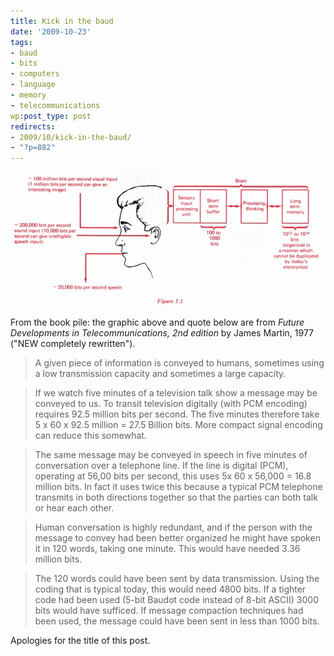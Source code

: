 ```yaml
---
title: Kick in the baud
date: '2009-10-23'
tags:
- baud
- bits
- computers
- language
- memory
- telecommunications
wp:post_type: post
redirects:
- 2009/10/kick-in-the-baud/
- "?p=882"
---
```


[ ![human channels](2009-10-23-Kick-in-the-baud/human-channels-500x215.jpg "human channels") ](2009-10-23-Kick-in-the-baud/human-channels.jpg)

From the book pile: the graphic above and quote below are from _Future Developments in Telecommunications, 2nd edition_ by James Martin, 1977 ("NEW completely rewritten").

> A given piece of information is conveyed to humans, sometimes using a low transmission capacity and sometimes a large capacity.

>

> If we watch five minutes of a television talk show a message may be conveyed to us. To transit television digitally (with PCM encoding) requires 92.5 million bits per second. The five minutes therefore take 5 x 60 x 92.5 million = 27.5 Billion bits. More compact signal encoding can reduce this somewhat.

>

> The same message may be conveyed in speech in five minutes of conversation over a telephone line. If the line is digital (PCM), operating at 56,00 bits per second, this uses 5x 60 x 56,000 = 16.8 million bits. In fact it uses twice this because a typical PCM telephone transmits in both directions together so that the parties can both talk or hear each other.

>

> Human conversation is highly redundant, and if the person with the message to convey had been better organized he might have spoken it in 120 words, taking one minute. This would have needed 3.36 million bits.

>

> The 120 words could have been sent by data transmission. Using the coding that is typical today, this would need 4800 bits. If a tighter code had been used (5-bit Baudot code instead of 8-bit ASCII) 3000 bits would have sufficed. If message compaction techniques had been used, the message could have been sent in less than 1000 bits.

Apologies for the title of this post.
